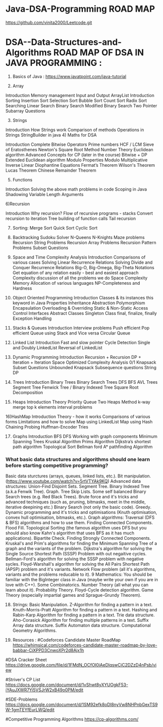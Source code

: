 # Java-DSA-Programming ROAD MAP



https://github.com/vinita2000/Leetcode.git




# DSA--Data-Structures-and-Algorithms ROAD MAP OF DSA IN JAVA PROGRAMMING :
1) Basics of Java :
https://www.javatpoint.com/java-tutorial

2) Array

Introduction
Memory management
Input and Output
ArrayList Introduction
Sorting
Insertion Sort
Selection Sort
Bubble Sort
Count Sort
Radix Sort
Searching
Linear Search
Binary Search
Modified Binary Search
Two Pointer
Subarray Questions

3) Strings

Introduction
How Strings work
Comparison of methods
Operations in Strings
StringBuilder in java
4) Maths for DSA

Introduction
Complete Bitwise Operators
Prime numbers
HCF / LCM
Sieve of Eratosthenes
Newton's Square Root Method
Number Theory
Euclidean algorithm
Advanced Concepts for CP (later in the course)
Bitwise + DP
Extended Euclidean algorithm
Modulo Properties
Modulo Multiplicative Inverse
Linear Diophantine Equations
Fermat’s Theorem
Wilson's Theorem
Lucas Theorem
Chinese Remainder Theorem

5) Functions

Introduction
Solving the above math problems in code
Scoping in Java
Shadowing
Variable Length Arguments

6)Recursion

Introduction
Why recursion?
Flow of recursive programs - stacks
Convert recursion to iteration
Tree building of function calls
Tail recursion

7) Sorting:
Merge Sort
Quick Sort
Cyclic Sort

8) Backtracking
Sudoku Solver
N-Queens
N-Knights
Maze problems
Recursion String Problems
Recursion Array Problems
Recursion Pattern Problems
Subset Questions

9) Space and Time Complexity Analysis
Introduction
Comparisons of various cases
Solving Linear Recurrence Relations
Solving Divide and Conquer Recurrence Relations
Big-O, Big-Omega, Big-Theta Notations
Get equation of any relation easily - best and easiest approach
Complexity discussion of all the problems we do
Space Complexity
Memory Allocation of various languages
NP-Completeness and Hardness

10) Object Oriented Programming
Introduction
Classes & its instances
this keyword in Java
Properties
Inheritance
Abstraction
Polymorphism
Encapsulation
Overloading & Overriding
Static & Non-Static
Access Control
Interfaces
Abstract Classes
Singleton Class
final, finalize, finally
Exception Handling

11) Stacks & Queues
Introduction
Interview problems
Push efficient
Pop efficient
Queue using Stack and Vice versa
Circular Queue

12) Linked List
Introduction
Fast and slow pointer
Cycle Detection
Single and Doubly LinkedList
Reversal of LinkedList

13) Dynamic Programming
Introduction
Recursion + Recursion DP + Iteration + Iteration Space Optimized
Complexity Analysis
0/1 Knapsack
Subset Questions
Unbounded Knapsack
Subsequence questions
String DP

14) Trees
Introduction
Binary Trees
Binary Search Trees
DFS
BFS
AVL Trees
Segment Tree
Fenwick Tree / Binary Indexed Tree
Square Root Decomposition

15) Heaps
Introduction
Theory
Priority Queue
Two Heaps Method
k-way merge
top k elements
interval problems


16)HashMap
Introduction
Theory - how it works
Comparisons of various forms
Limitations and how to solve
Map using LinkedList
Map using Hash
Chaining
Probing
Huffman-Encoder
Tries


17) Graphs
Introduction
BFS
DFS
Working with graph components
Minimum Spanning Trees
Kruskal Algorithm
Prims Algorithm
Dijkstra’s shortest path algorithm
Topological Sort
Bellman ford
A* pathfinding Algorithm


### What basic data structures and algorithms should one learn before starting competitive programming? ###
Basic data sturctures (arrays, queues, linked lists, etc.).
Bit manipulation.(https://www.youtube.com/watch?v=5rtVTYAk9KQ)
Advanced data structures:
Union-Find Disjoint Sets.
Segment Tree.
Binary Indexed Tree (a.k.a Fenwik Tree).
Graph.
Tree
Skip Lists.
Some self balanced Binary Search trees (e.g. Red Black Trees).
Brute force and it's tricks and advanced techniques (such as, pruning, bitmasks, meet in the middle, iterative deepining etc.)
Binary Search (not only the basic code).
Greedy.
Dynamic programming and it's tricks and optimisations (Knuth optimisation, convex hull optimisation, bitmasks, etc.).
Graph algorithms:
Traversal (DFS & BFS) algorithms and how to use them.
Finding Connected Components.
Flood Fill.
Topological Sorting (the famous algorithm uses DFS but you should also know Kahn's algorithm that uses BFS as it has much applications).
Bipartite Check.
Finding Strongly Connected Components.
Kruskal's and Prim's algorithms for finding the Minimum Spanning Tree of a graph and the variants of the problem.
Dijkstra's algorithm for solving the Single Source Shortest Path (SSSP) Problem with out negaitive cycles.
Bellman-Ford's algorithm for solving the SSSP problem with negative sycles.
Floyd-Warshall's algorithm for solving the All Pairs Shortest Path (APSP) problem and it's variants.
Network Flow problem (all it's algorithms, variants and the problems reducable to it). 9 Mathematics:
You should be familiar with the BigInteger class in Java (maybe write your own if you are in love with C++).
Some Combinatorics.
Number Theory (all what you can learn about it).
Probability Theory.
Floyd-Cycle detection algorithm.
Game Theory (especially impartial games and Sprague-Grundy Theorem).


18) Strings:
Basic Manipulation.
Z-Algorithm for finding a pattern in a text.
Knuth-Morris-Pratt Algorithm for finding a pattern in a text.
Hashing and Rabin-Karp Algorithm for finding a pattern in a text.
Trie data structure.
Aho-Corasick Algorithm for finding multiple patterns in a text.
Suffix Array data structure.
Suffix Automaton data structure.
Computational Geometry Algorithms.


19) Resources :
#Codeforces Candidate Master RoadMap
https://whimsical.com/codeforces-candidate-master-roadmap-by-love-babbar-CiXPPD3CnwoXPr2d8Ajx1h

#DSA Cracker Sheet
https://drive.google.com/file/d/1FMdN_OCfOI0iAeDlqswCiC2DZzD4nPsb/view

#Striver's CP List
https://docs.google.com/document/d/1vShwt8yXYUOgkF53-iYAuJXWR7Yi5VSJrW2xB49o0PM/edit

#SDE-Problems
https://docs.google.com/document/d/1SM92efk8oDl8nyVw8NHPnbGexTS9W-1gmTEYfEurLWQ/edit


#Competitive Programming Algorithms
https://cp-algorithms.com/
